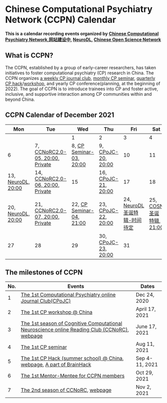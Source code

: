 # Chinese Computational Psychiatry Network (CCPN) Calendar


**This is a calendar recording events organized by [Chinese Computational Psychiatry Network,网站建设中](), [NeuroDL](https://github.com/XBTinChina/NeuroDL_Weekly_disscussion_group), [Chinese Open Science Network](https://open-sci.cn/)**

## What is CCPN?

The CCPN, established by a group of early-career researchers, has taken initiatives to foster computational psychiatry (CP) research in China. The CCPN organizes [a weekly CP journal club](https://github.com/coolspiderghy/Computational_Psychiatry_online_Journal_Club), [monthly CP seminar](https://mp.weixin.qq.com/s?__biz=Mzg3NDU1MTU4Mw==&mid=2247484699&idx=1&sn=b3e5d8d6b438263652dc5134a157d858&chksm=cece456bf9b9cc7dfd4962d28d4ba264d9869be9d56d890b8865ee28d03d5acef98aa67dd764&token=2070582871&lang=zh_CN#rd), [quarterly CP hack](https://www.heywhale.com/home/competition/612310e47db76d0017825f3b/?from=cp)/[workshop](https://mp.weixin.qq.com/s?__biz=Mzg3NDU1MTU4Mw==&mid=2247483711&idx=1&sn=04143fc44b6cc269cb6ce947fe45f98b&chksm=cece414ff9b9c85992871b9af24bbbb5f8ceefa953efc26db5a29f3ed5b281fa469a53f0aeb7&token=2070582871&lang=zh_CN#rd), and yearly CP conference(planning, at the beginning of 2022). The goal of CCPN is to introduce trainees into CP and foster active, inclusive, and supportive interaction among CP communities within and beyond China. 

## CCPN Calendar of December 2021

| Mon                                                          | Tue                                                          | Wed                                                          | Thu                                                          | Fri                              | Sat                         | Sun  |
| ------------------------------------------------------------ | ------------------------------------------------------------ | ------------------------------------------------------------ | ------------------------------------------------------------ | -------------------------------- | --------------------------- | ---- |
|                                                              |                                                              | 1                                                            | 2                                                            | 3                                | 4                           | 5    |
| 6                                                            | 7, [CCNoRC2.0-05, 20:00, Private](https://www.heywhale.com/home/competition/61727cdca3ee260017c0e079) | 8, [CP Seminar-03, 20:00](https://mp.weixin.qq.com/s?__biz=Mzg3NDU1MTU4Mw==&mid=2247485019&idx=1&sn=aacf177a9a56b0263eb114eccce456dc&chksm=cece462bf9b9cf3d2ca929e966e6c1c05ab39089f90832d139675c24fe48b24feb06f3331a7e&token=2070582871&lang=zh_CN#rd) | 9, [CPoJC-20, 20:00](https://github.com/coolspiderghy/Computational_Psychiatry_online_Journal_Club) | 10                               | 11                          | 12   |
| 13, [NeuroDL, 20:00](https://github.com/XBTinChina/NeuroDL_Weekly_disscussion_group) | 14, [CCNoRC2.0-06, 20:00, Private](https://www.heywhale.com/home/competition/61727cdca3ee260017c0e079) | 15                                                           | 16, [CPoJC-21, 20:00](https://github.com/coolspiderghy/Computational_Psychiatry_online_Journal_Club) | 17                               | 18                          | 19   |
| 20, [NeuroDL, 20:00](https://github.com/XBTinChina/NeuroDL_Weekly_disscussion_group) | 21, [CCNoRC2.0-07, 20:00, Private](https://www.heywhale.com/home/competition/61727cdca3ee260017c0e079) | 22, [CP Seminar-04, 21:00]()                                 | 23, [CPoJC-22, 20:00](https://github.com/coolspiderghy/Computational_Psychiatry_online_Journal_Club) | 24, [NeuroDL圣诞特辑-时间待定]() | 25, [COSN圣诞特辑, 21:00]() | 26   |
| 27                                                           | 28                                                           | 29                                                           | 30, [CPoJC-23, 20:00](https://github.com/coolspiderghy/Computational_Psychiatry_online_Journal_Club) | 31                               |                             |      |

## The milestones of CCPN

| No.  | Events                                                       | Dates          |
| ---- | ------------------------------------------------------------ | -------------- |
| 1    | [The 1st Computational Psychiatry online Journal Club(CPoJC)](https://github.com/coolspiderghy/Computational_Psychiatry_online_Journal_Club) | Dec 24, 2020   |
| 2    | [The 1st CP workshop @ China](https://mp.weixin.qq.com/s?__biz=Mzg3NDU1MTU4Mw==&mid=2247483711&idx=1&sn=04143fc44b6cc269cb6ce947fe45f98b&chksm=cece414ff9b9c85992871b9af24bbbb5f8ceefa953efc26db5a29f3ed5b281fa469a53f0aeb7&token=2070582871&lang=zh_CN#rd) | April 17, 2021 |
| 3    | [The 1st season of Cognitive Computational Neuroscience online Reading Club (CCNoRC)](https://mp.weixin.qq.com/s?__biz=Mzg3NDU1MTU4Mw==&mid=2247484097&idx=1&sn=4f7c3877f40a505691211e0af80c9e57&chksm=cece42b1f9b9cba7d4c9156ca78cfab750d0a9656618eae0860205ed66ad169e6e0b1b190ca6&token=2070582871&lang=zh_CN#rd), [webpage](https://github.com/coolspiderghy/Cognitive_Computational_Neuroscience_online_Reading_Club) | June 17, 2021  |
| 4    | [The 1st CP seminar](https://mp.weixin.qq.com/s?__biz=Mzg3NDU1MTU4Mw==&mid=2247484699&idx=1&sn=b3e5d8d6b438263652dc5134a157d858&chksm=cece456bf9b9cc7dfd4962d28d4ba264d9869be9d56d890b8865ee28d03d5acef98aa67dd764&token=2070582871&lang=zh_CN#rd) | Aug 11, 2021   |
| 5    | [The 1st CP Hack (summer school) @ China](https://mp.weixin.qq.com/s?__biz=Mzg3NDU1MTU4Mw==&mid=2247484767&idx=1&sn=84a5191ea13b517a90bb68e35cf018a9&chksm=cece452ff9b9cc39756cdc938b775878947f94b6100455041bbb8cdbdbedefedcde405b29143&token=2070582871&lang=zh_CN#rd), [webpage](https://www.heywhale.com/home/competition/612310e47db76d0017825f3b/?from=cp), [A part of BrainHack](https://brainhack.org/2021/08/29/china_computationa_psychiatry_hack.html) | Sep 4-11, 2021 |
| 6    | [The 1st Mentor-Mentee for CCPN members](https://mp.weixin.qq.com/s?__biz=Mzg3NDU1MTU4Mw==&mid=2247484917&idx=1&sn=6f1b93ab87c432155ec321f48e2da4a7&chksm=cece4585f9b9cc9388ecad766334dd72cf6dd1306492298526136616fbe61789d9ecd996bf33&token=2070582871&lang=zh_CN#rd) | Oct 29, 2021   |
| 7    | [The 2nd season of CCNoRC](https://mp.weixin.qq.com/s?__biz=Mzg3NDU1MTU4Mw==&mid=2247484908&idx=1&sn=9ef01656eea78d40bf42cb3b8855ea20&chksm=cece459cf9b9cc8a43270111674bd0af76c4e6133a59a567b4ffa363f6a52c7a935c9c02e889&token=2070582871&lang=zh_CN#rd), [webpage](https://www.heywhale.com/home/competition/61727cdca3ee260017c0e079) | Nov 2, 2021    |

